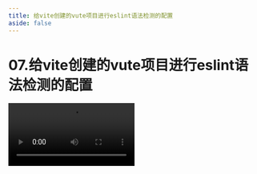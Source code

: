 ```yaml
---
title: 给vite创建的vute项目进行eslint语法检测的配置
aside: false
---
```


# 07.给vite创建的vute项目进行eslint语法检测的配置

<video autoplay src="http://qn.chinavanes.com/tech/07.给vite创建的vute项目进行eslint语法检测的配置.mp4" controls controlsList="nodownload" width="50%"/>

